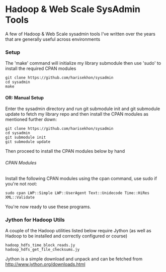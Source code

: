 Hadoop & Web Scale SysAdmin Tools
=================================

A few of Hadoop & Web Scale sysadmin tools I've written over the years that are generally useful across environments

### Setup ###

The 'make' command will initialize my library submodule then use 'sudo' to install the required CPAN modules

```
git clone https://github.com/harisekhon/sysadmin
cd sysadmin
make
```

#### OR: Manual Setup ####

Enter the sysadmin directory and run git submodule init and git submodule update to fetch my library repo and then install the CPAN modules as mentioned further down:

```
git clone https://github.com/harisekhon/sysadmin
cd sysadmin
git submodule init
git submodule update
```

Then proceed to install the CPAN modules below by hand

###### CPAN Modules ######

Install the following CPAN modules using the cpan command, use sudo if you're not root:

```
sudo cpan LWP::Simple LWP::UserAgent Text::Unidecode Time::HiRes XML::Validate
```

You're now ready to use these programs.


### Jython for Hadoop Utils ###

A couple of the Hadoop utilities listed below require Jython (as well as Hadoop to be installed and correctly configured or course)

```
hadoop_hdfs_time_block_reads.jy
hadoop_hdfs_get_file_checksums.jy
```

Jython is a simple download and unpack and can be fetched from http://www.jython.org/downloads.html
